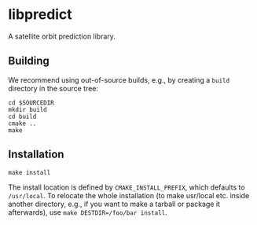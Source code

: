 libpredict
==========

A satellite orbit prediction library.

Building
--------

We recommend using out-of-source builds, e.g., by creating a `build` directory in the source tree:

```
cd $SOURCEDIR
mkdir build
cd build
cmake ..
make
```

Installation
------------

```
make install
```

The install location is defined by `CMAKE_INSTALL_PREFIX`, which defaults to `/usr/local`. To relocate the whole installation (to make usr/local etc. inside another directory, e.g., if you want to make a tarball or package it afterwards), use `make DESTDIR=/foo/bar install`.

